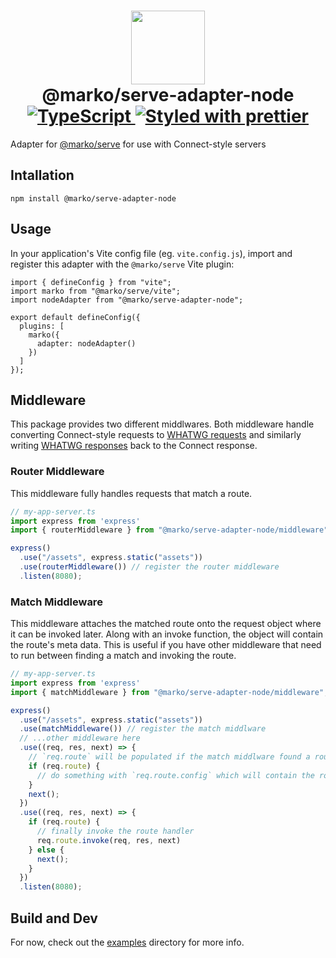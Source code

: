 <h1 align="center">
  <!-- Logo -->
  <img src="https://user-images.githubusercontent.com/4985201/115444712-ca550500-a1c9-11eb-9897-238ece59129c.png" height="118"/>
  <br/>
  @marko/serve-adapter-node
	<br/>

  <!-- Language -->
  <a href="http://typescriptlang.org">
    <img src="https://img.shields.io/badge/%3C%2F%3E-typescript-blue.svg" alt="TypeScript"/>
  </a>
  <!-- Format -->
  <a href="https://github.com/prettier/prettier">
    <img src="https://img.shields.io/badge/styled_with-prettier-ff69b4.svg" alt="Styled with prettier"/>
  </a>
</h1>

Adapter for [@marko/serve](../serve/README.md) for use with Connect-style servers

## Intallation

```
npm install @marko/serve-adapter-node
```

## Usage

In your application's Vite config file (eg. `vite.config.js`), import and register this adapter with the `@marko/serve` Vite plugin:

```
import { defineConfig } from "vite";
import marko from "@marko/serve/vite";
import nodeAdapter from "@marko/serve-adapter-node";

export default defineConfig({
  plugins: [
    marko({
      adapter: nodeAdapter()
    })
  ]
});
```

## Middleware

This package provides two different middlwares. Both middleware handle converting Connect-style requests to [WHATWG requests](https://fetch.spec.whatwg.org/#request-class) and similarly writing [WHATWG responses](https://fetch.spec.whatwg.org/#response-class) back to the Connect response.

### Router Middleware
This middleware fully handles requests that match a route.

```ts
// my-app-server.ts
import express from 'express'
import { routerMiddleware } from "@marko/serve-adapter-node/middleware";

express()
  .use("/assets", express.static("assets"))
  .use(routerMiddleware()) // register the router middleware
  .listen(8080);
```

### Match Middleware
This middleware attaches the matched route onto the request object where it can be invoked later. Along with an invoke function, the object will contain the route's meta data. This is useful if you have other middleware that need to run between finding a match and invoking the route.

```ts
// my-app-server.ts
import express from 'express'
import { matchMiddleware } from "@marko/serve-adapter-node/middleware";

express()
  .use("/assets", express.static("assets"))
  .use(matchMiddleware()) // register the match middlware
  // ...other middleware here
  .use((req, res, next) => {
    // `req.route` will be populated if the match middlware found a route
    if (req.route) {
      // do something with `req.route.config` which will contain the route's meta data
    }
    next();
  })
  .use((req, res, next) => {
    if (req.route) {
      // finally invoke the route handler
      req.route.invoke(req, res, next)
    } else {
      next();
    }
  })
  .listen(8080);
```

## Build and Dev 

For now, check out the [examples](../../examples/) directory for more info.